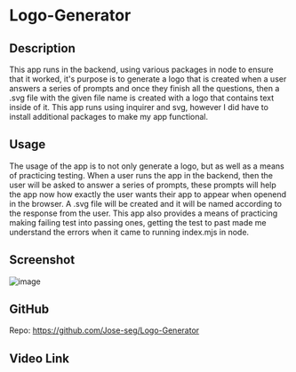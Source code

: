 # Logo-Generator

## Description 
This app runs in the backend, using various packages in node to ensure that it worked, it's purpose is to generate a logo that is 
created when a user answers a series of prompts and once they finish all the questions, then a .svg file with the given file name
is created with a logo that contains text inside of it. This app runs using inquirer and svg, however I did have to install additional packages to make 
my app functional.

## Usage 
The usage of the app is to not only generate a logo, but as well as a means of practicing testing. When a user runs the app in the backend, then the user will be
asked to answer a series of prompts, these prompts will help the app now how exactly the user wants their app to appear when openend in the browser. A .svg file will be created and it 
will be named according to the response from the user. This app also provides a means of practicing making failing test into passing ones, getting the test to past made me understand the errors when it came to running index.mjs in node.

## Screenshot

![image](https://user-images.githubusercontent.com/122575280/230263339-b66a474b-3d2f-4c0d-b6fa-83659cb36a07.png)

## GitHub
Repo: https://github.com/Jose-seg/Logo-Generator

## Video Link
